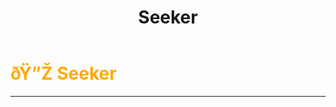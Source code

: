 ﻿---
lang: en-US
title: Seeker
prev: PunchingBag
next: Arsonist
---

# <font color="#ffaa00">ðŸ”Ž <b>Seeker</b></font> <Badge text="Evil" type="tip" vertical="middle"/>
---

